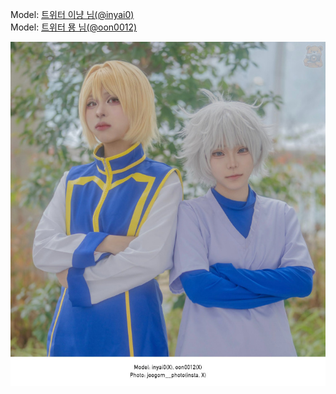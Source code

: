 ﻿---
dddd: 2024.02.18 일페
nickname: 이냥+묭
sns_type: x
sns_id: inyai0, oon0012
---

Model: <a href="https://x.com/inyai0" target="_blank">트위터 이냥 님(@inyai0)</a>  
Model: <a href="https://x.com/oon0012" target="_blank">트위터 묭 님(@oon0012)</a>

![flXE7yt9.jpg](/assets/img/2024/02-18/flXE7yt9.jpg)